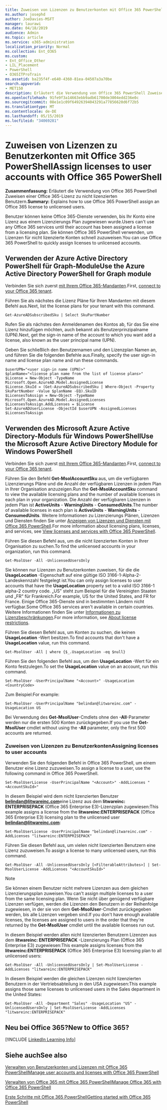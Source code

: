 ```yaml
---
title: Zuweisen von Lizenzen zu Benutzerkonten mit Office 365 PowerShell
ms.author: josephd
author: JoeDavies-MSFT
manager: laurawi
ms.date: 04/18/2019
audience: Admin
ms.topic: article
ms.service: o365-administration
localization_priority: Normal
ms.collection: Ent_O365
ms.custom:
- Ent_Office_Other
- LIL_Placement
- PowerShell
- O365ITProTrain
ms.assetid: ba235f4f-e640-4360-81ea-04507a3a70be
search.appverid:
- MET150
description: Erläutert die Verwendung von Office 365 PowerShell Zuweisen einer Office 365-Lizenz zu nicht lizenzierten Benutzern.
ms.openlocfilehash: 91fe9f3a14663ebb9adb61700de3004edd236e0c
ms.sourcegitcommit: 08e1e1c09f64926394043291a77856620d6f72b5
ms.translationtype: MT
ms.contentlocale: de-DE
ms.lasthandoff: 05/15/2019
ms.locfileid: "34069281"
---
```

# <a name="assign-licenses-to-user-accounts-with-office-365-powershell"></a><span data-ttu-id="de364-103">Zuweisen von Lizenzen zu Benutzerkonten mit Office 365 PowerShell</span><span class="sxs-lookup"><span data-stu-id="de364-103">Assign licenses to user accounts with Office 365 PowerShell</span></span>

<span data-ttu-id="de364-104">**Zusammenfassung:**  Erläutert die Verwendung von Office 365 PowerShell Zuweisen einer Office 365-Lizenz zu nicht lizenzierten Benutzern.</span><span class="sxs-lookup"><span data-stu-id="de364-104">**Summary:**  Explains how to use Office 365 PowerShell assign an Office 365 license to unlicensed users.</span></span>
  
<span data-ttu-id="de364-105">Benutzer können keine Office 365-Dienste verwenden, bis Ihr Konto eine Lizenz aus einem Lizenzierungs Plan zugewiesen wurde.</span><span class="sxs-lookup"><span data-stu-id="de364-105">Users can't use any Office 365 services until their account has been assigned a license from a licensing plan.</span></span> <span data-ttu-id="de364-106">Sie können Office 365 PowerShell verwenden, um Lizenzen für nicht lizenzierte Konten schnell zuzuweisen.</span><span class="sxs-lookup"><span data-stu-id="de364-106">You can use Office 365 PowerShell to quickly assign licenses to unlicensed accounts.</span></span> 


## <a name="use-the-azure-active-directory-powershell-for-graph-module"></a><span data-ttu-id="de364-107">Verwenden der Azure Active Directory PowerShell für Graph-Module</span><span class="sxs-lookup"><span data-stu-id="de364-107">Use the Azure Active Directory PowerShell for Graph module</span></span>

<span data-ttu-id="de364-108">Verbinden Sie sich zuerst [mit Ihrem Office 365-Mandanten](connect-to-office-365-powershell.md#connect-with-the-azure-active-directory-powershell-for-graph-module).</span><span class="sxs-lookup"><span data-stu-id="de364-108">First, [connect to your Office 365 tenant](connect-to-office-365-powershell.md#connect-with-the-azure-active-directory-powershell-for-graph-module).</span></span>
  

<span data-ttu-id="de364-109">Führen Sie als nächstes die Lizenz Pläne für Ihren Mandanten mit diesem Befehl aus.</span><span class="sxs-lookup"><span data-stu-id="de364-109">Next, list the license plans for your tenant with this command.</span></span>

```
Get-AzureADSubscribedSku | Select SkuPartNumber
```

<span data-ttu-id="de364-110">Rufen Sie als nächstes den Anmeldenamen des Kontos ab, für das Sie eine Lizenz hinzufügen möchten, auch bekannt als Benutzerprinzipalname (UPN).</span><span class="sxs-lookup"><span data-stu-id="de364-110">Next, get the sign-in name of the account to which you want add a license, also known as the user principal name (UPN).</span></span>

<span data-ttu-id="de364-111">Geben Sie schließlich den Benutzernamen und den Lizenzplan Namen an, und führen Sie die folgenden Befehle aus.</span><span class="sxs-lookup"><span data-stu-id="de364-111">Finally, specify the user sign-in name and license plan name and run these commands.</span></span>

```
$userUPN="<user sign-in name (UPN)>"
$planName="<license plan name from the list of license plans>"
$License = New-Object -TypeName Microsoft.Open.AzureAD.Model.AssignedLicense
$License.SkuId = (Get-AzureADSubscribedSku | Where-Object -Property SkuPartNumber -Value $planName -EQ).SkuID
$LicensesToAssign = New-Object -TypeName Microsoft.Open.AzureAD.Model.AssignedLicenses
$LicensesToAssign.AddLicenses = $License
Set-AzureADUserLicense -ObjectId $userUPN -AssignedLicenses $LicensesToAssign
```

## <a name="use-the-microsoft-azure-active-directory-module-for-windows-powershell"></a><span data-ttu-id="de364-112">Verwenden des Microsoft Azure Active Directory-Moduls für Windows PowerShell</span><span class="sxs-lookup"><span data-stu-id="de364-112">Use the Microsoft Azure Active Directory Module for Windows PowerShell</span></span>

<span data-ttu-id="de364-113">Verbinden Sie sich zuerst [mit Ihrem Office 365-Mandanten](connect-to-office-365-powershell.md#connect-with-the-microsoft-azure-active-directory-module-for-windows-powershell).</span><span class="sxs-lookup"><span data-stu-id="de364-113">First, [connect to your Office 365 tenant](connect-to-office-365-powershell.md#connect-with-the-microsoft-azure-active-directory-module-for-windows-powershell).</span></span>

<span data-ttu-id="de364-114">Führen Sie den Befehl **Get-MsolAccountSku** aus, um die verfügbaren Lizenzierungs Pläne und die Anzahl der verfügbaren Lizenzen in jedem Plan in Ihrer Organisation anzuzeigen.</span><span class="sxs-lookup"><span data-stu-id="de364-114">Run the **Get-MsolAccountSku** command to view the available licensing plans and the number of available licenses in each plan in your organization.</span></span> <span data-ttu-id="de364-115">Die Anzahl der verfügbaren Lizenzen in jedem Plan ist **ActiveUnits** - **WarningUnits** - **ConsumedUnits**.</span><span class="sxs-lookup"><span data-stu-id="de364-115">The number of available licenses in each plan is **ActiveUnits** - **WarningUnits** - **ConsumedUnits**.</span></span> <span data-ttu-id="de364-116">Weitere Informationen zu Lizenzierungs Plänen, Lizenzen und Diensten finden Sie unter [Anzeigen von Lizenzen und Diensten mit Office 365 PowerShell](view-licenses-and-services-with-office-365-powershell.md).</span><span class="sxs-lookup"><span data-stu-id="de364-116">For more information about licensing plans, licenses, and services, see [View licenses and services with Office 365 PowerShell](view-licenses-and-services-with-office-365-powershell.md).</span></span>
    
<span data-ttu-id="de364-117">Führen Sie diesen Befehl aus, um die nicht lizenzierten Konten in Ihrer Organisation zu suchen.</span><span class="sxs-lookup"><span data-stu-id="de364-117">To find the unlicensed accounts in your organization, run this command.</span></span>

```
Get-MsolUser -All -UnlicensedUsersOnly
```
    
<span data-ttu-id="de364-118">Sie können nur Lizenzen zu Benutzerkonten zuweisen, für die die **UsageLocation** -Eigenschaft auf eine gültige ISO 3166-1-Alpha-2-Landeskennzahl festgelegt ist.</span><span class="sxs-lookup"><span data-stu-id="de364-118">You can only assign licenses to user accounts that have the **UsageLocation** property set to a valid ISO 3166-1 alpha-2 country code.</span></span> <span data-ttu-id="de364-119">„US" steht zum Beispiel für die Vereinigten Staaten und „FR" für Frankreich.</span><span class="sxs-lookup"><span data-stu-id="de364-119">For example, US for the United States, and FR for France.</span></span> <span data-ttu-id="de364-120">Einige Office 365-Dienste sind in bestimmten Ländern nicht verfügbar.</span><span class="sxs-lookup"><span data-stu-id="de364-120">Some Office 365 services aren't available in certain countries.</span></span> <span data-ttu-id="de364-121">Weitere Informationen finden Sie unter [Informationen zu Lizenzbeschränkungen](https://go.microsoft.com/fwlink/p/?LinkId=691730).</span><span class="sxs-lookup"><span data-stu-id="de364-121">For more information, see [About license restrictions](https://go.microsoft.com/fwlink/p/?LinkId=691730).</span></span>
    
<span data-ttu-id="de364-122">Führen Sie diesen Befehl aus, um Konten zu suchen, die keinen **UsageLocation** -Wert besitzen.</span><span class="sxs-lookup"><span data-stu-id="de364-122">To find accounts that don't have a **UsageLocation** value, run this command.</span></span>

```
Get-MsolUser -All | where {$_.UsageLocation -eq $null}
```

<span data-ttu-id="de364-123">Führen Sie den folgenden Befehl aus, um den **UsageLocation** -Wert für ein Konto festzulegen.</span><span class="sxs-lookup"><span data-stu-id="de364-123">To set the **UsageLocation** value on an account, run this command.</span></span>

```
Set-MsolUser -UserPrincipalName "<Account>" -UsageLocation <CountryCode>
```

<span data-ttu-id="de364-124">Zum Beispiel:</span><span class="sxs-lookup"><span data-stu-id="de364-124">For example:</span></span>

```
Set-MsolUser -UserPrincipalName "belindan@litwareinc.com" -UsageLocation US
```
    
<span data-ttu-id="de364-125">Bei Verwendung des **Get-MsolUser**-Cmdlets ohne den **-All**-Parameter werden nur die ersten 500 Konten zurückgegeben.</span><span class="sxs-lookup"><span data-stu-id="de364-125">If you use the **Get-MsolUser** cmdlet without using the **-All** parameter, only the first 500 accounts are returned.</span></span>

### <a name="assigning-licenses-to-user-accounts"></a><span data-ttu-id="de364-126">Zuweisen von Lizenzen zu Benutzerkonten</span><span class="sxs-lookup"><span data-stu-id="de364-126">Assigning licenses to user accounts</span></span>
    
<span data-ttu-id="de364-127">Verwenden Sie den folgenden Befehl in Office 365 PowerShell, um einem Benutzer eine Lizenz zuzuweisen.</span><span class="sxs-lookup"><span data-stu-id="de364-127">To assign a license to a user, use the following command in Office 365 PowerShell.</span></span>
  
```
Set-MsolUserLicense -UserPrincipalName "<Account>" -AddLicenses "<AccountSkuId>"
```

<span data-ttu-id="de364-128">In diesem Beispiel wird dem nicht lizenzierten Benutzer **belindan@litwareinc.com**eine Lizenz aus dem **litwareinc: ENTERPRISEPACK** (Office 365 Enterprise E3)-Lizenzplan zugewiesen:</span><span class="sxs-lookup"><span data-stu-id="de364-128">This example assigns a license from the **litwareinc:ENTERPRISEPACK** (Office 365 Enterprise E3) licensing plan to the unlicensed user **belindan@litwareinc.com**:</span></span>
  
```
Set-MsolUserLicense -UserPrincipalName "belindan@litwareinc.com" -AddLicenses "litwareinc:ENTERPRISEPACK"
```

<span data-ttu-id="de364-129">Führen Sie diesen Befehl aus, um vielen nicht lizenzierten Benutzern eine Lizenz zuzuweisen.</span><span class="sxs-lookup"><span data-stu-id="de364-129">To assign a license to many unlicensed users, run this command.</span></span>
  
```
Get-MsolUser -All -UnlicensedUsersOnly [<FilterableAttributes>] | Set-MsolUserLicense -AddLicenses "<AccountSkuId>"
```
  
>[!Note]
><span data-ttu-id="de364-130">Sie können einem Benutzer nicht mehrere Lizenzen aus dem gleichen Lizenzierungsplan zuweisen.</span><span class="sxs-lookup"><span data-stu-id="de364-130">You can't assign multiple licenses to a user from the same licensing plan.</span></span> <span data-ttu-id="de364-131">Wenn Sie nicht über genügend verfügbare Lizenzen verfügen, werden die Lizenzen den Benutzern in der Reihenfolge zugewiesen, in der sie von dem **Get-MsolUser**-Cmdlet zurückgegeben werden, bis alle Lizenzen vergeben sind.</span><span class="sxs-lookup"><span data-stu-id="de364-131">If you don't have enough available licenses, the licenses are assigned to users in the order that they're returned by the **Get-MsolUser** cmdlet until the available licenses run out.</span></span>
>

<span data-ttu-id="de364-132">In diesem Beispiel werden allen nicht lizenzierten Benutzern Lizenzen aus dem **litwareinc: ENTERPRISEPACK** -Lizenzierungs Plan (Office 365 Enterprise E3) zugewiesen:</span><span class="sxs-lookup"><span data-stu-id="de364-132">This example assigns licenses from the **litwareinc:ENTERPRISEPACK** (Office 365 Enterprise E3) licensing plan to all unlicensed users:</span></span>
  
```
Get-MsolUser -All -UnlicensedUsersOnly | Set-MsolUserLicense -AddLicenses "litwareinc:ENTERPRISEPACK"
```

<span data-ttu-id="de364-133">In diesem Beispiel werden die gleichen Lizenzen nicht lizenzierten Benutzern in der Vertriebsabteilung in den USA zugewiesen:</span><span class="sxs-lookup"><span data-stu-id="de364-133">This example assigns those same licenses to unlicensed users in the Sales department in the United States:</span></span>
  
```
Get-MsolUser -All -Department "Sales" -UsageLocation "US" -UnlicensedUsersOnly | Set-MsolUserLicense -AddLicenses "litwareinc:ENTERPRISEPACK"
```
  
## <a name="new-to-office-365"></a><span data-ttu-id="de364-134">Neu bei Office 365?</span><span class="sxs-lookup"><span data-stu-id="de364-134">New to Office 365?</span></span>

[!INCLUDE [LinkedIn Learning Info](../common/office/linkedin-learning-info.md)]

## <a name="see-also"></a><span data-ttu-id="de364-135">Siehe auch</span><span class="sxs-lookup"><span data-stu-id="de364-135">See also</span></span>

[<span data-ttu-id="de364-136">Verwalten von Benutzerkonten und Lizenzen mit Office 365 PowerShell</span><span class="sxs-lookup"><span data-stu-id="de364-136">Manage user accounts and licenses with Office 365 PowerShell</span></span>](manage-user-accounts-and-licenses-with-office-365-powershell.md)
  
[<span data-ttu-id="de364-137">Verwalten von Office 365 mit Office 365 PowerShell</span><span class="sxs-lookup"><span data-stu-id="de364-137">Manage Office 365 with Office 365 PowerShell</span></span>](manage-office-365-with-office-365-powershell.md)
  
[<span data-ttu-id="de364-138">Erste Schritte mit Office 365 PowerShell</span><span class="sxs-lookup"><span data-stu-id="de364-138">Getting started with Office 365 PowerShell</span></span>](getting-started-with-office-365-powershell.md)
